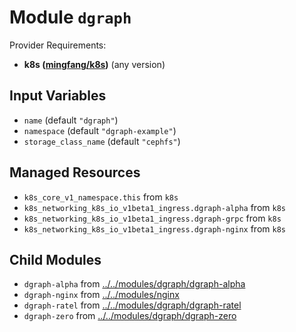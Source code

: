 
# Module `dgraph`

Provider Requirements:
* **k8s ([mingfang/k8s](https://registry.terraform.io/providers/mingfang/k8s/latest))** (any version)

## Input Variables
* `name` (default `"dgraph"`)
* `namespace` (default `"dgraph-example"`)
* `storage_class_name` (default `"cephfs"`)

## Managed Resources
* `k8s_core_v1_namespace.this` from `k8s`
* `k8s_networking_k8s_io_v1beta1_ingress.dgraph-alpha` from `k8s`
* `k8s_networking_k8s_io_v1beta1_ingress.dgraph-grpc` from `k8s`
* `k8s_networking_k8s_io_v1beta1_ingress.dgraph-nginx` from `k8s`

## Child Modules
* `dgraph-alpha` from [../../modules/dgraph/dgraph-alpha](../../modules/dgraph/dgraph-alpha)
* `dgraph-nginx` from [../../modules/nginx](../../modules/nginx)
* `dgraph-ratel` from [../../modules/dgraph/dgraph-ratel](../../modules/dgraph/dgraph-ratel)
* `dgraph-zero` from [../../modules/dgraph/dgraph-zero](../../modules/dgraph/dgraph-zero)

